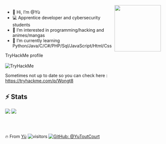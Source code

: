 <img  width="150" align="right" src="https://pbs.twimg.com/media/EyNX1CpXEAENhDg?format=jpg&name=large">

- 👋 Hi, I’m @Yù
- 💻 Apprentice developer and cybersecurity students
- 👀 I’m interested in programming/hacking and animes/mangas
- 🌱 I’m currently learning Python/Java/C/C#/PHP/Sql/JavaScript/Html/Css

TryHackMe profile</br></br>
 <img src="https://tryhackme-badges.s3.amazonaws.com/Wongt8.png" alt="TryHackMe">
</br>

 Sometimes not up to date so you can check here : https://tryhackme.com/p/Wongt8

## ⚡ Stats

<img  src="https://github-readme-stats.vercel.app/api?username=YuToutCourt&show_icons=true&theme=radical"/>

<img src="https://github-readme-stats.vercel.app/api/top-langs/?username=YuToutCourt&hide=javascript,html"/>

</br></br>

🔥 From [Yù](https://github.com/YuToutCourt)
![visitors](https://visitor-badge.glitch.me/badge?page_id=YuToutCourt)
[![GitHub: @YuToutCourt](https://img.shields.io/github/followers/YuToutCourt?label=follow&style=social)](https://github.com/YuToutCourt)


<!---
YuToutCourt/YuToutCourt is a ✨ special ✨ repository because its `README.md` (this file) appears on your GitHub profile.
You can click the Preview link to take a look at your changes.
--->
